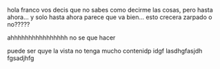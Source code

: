 hola franco vos decis que no sabes como decirme las cosas, pero hasta ahora... y solo hasta ahora parece que va bien... esto crecera zarpado o no?????

ahhhhhhhhhhhhhhhh no se que hacer

puede ser quye la vista no tenga mucho contenidp idgf lasdhgfasjdh fgsadjhfg